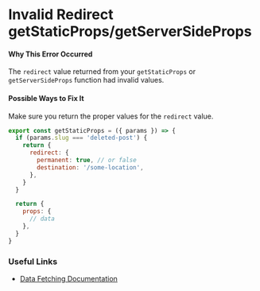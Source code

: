 # Invalid Redirect getStaticProps/getServerSideProps

#### Why This Error Occurred

The `redirect` value returned from your `getStaticProps` or `getServerSideProps` function had invalid values.

#### Possible Ways to Fix It

Make sure you return the proper values for the `redirect` value.

```js
export const getStaticProps = ({ params }) => {
  if (params.slug === 'deleted-post') {
    return {
      redirect: {
        permanent: true, // or false
        destination: '/some-location',
      },
    }
  }

  return {
    props: {
      // data
    },
  }
}
```

### Useful Links

- [Data Fetching Documentation](/docs/basic-features/data-fetching/get-static-props.md)
